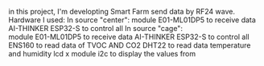 in this project, I'm developting Smart Farm send data by RF24 wave.
Hardware I used:
In source "center": 
    module E01-ML01DP5 to receive data
    AI-THINKER ESP32-S to control all
In source "cage":  
    module E01-ML01DP5 to receive data
    AI-THINKER ESP32-S to control all
    ENS160 to read data of TVOC AND CO2
    DHT22 to read data temperature and humidity
    lcd x module i2c to display the values from
     
